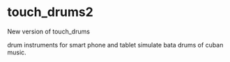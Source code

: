 # touch_drums2
New version of touch_drums

drum instruments for smart phone and tablet simulate bata drums of cuban music.

